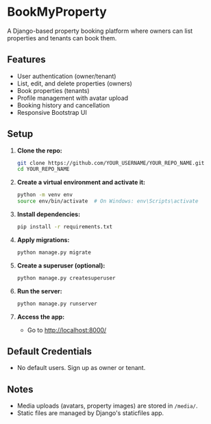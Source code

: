# BookMyProperty

A Django-based property booking platform where owners can list properties and tenants can book them.

## Features

- User authentication (owner/tenant)
- List, edit, and delete properties (owners)
- Book properties (tenants)
- Profile management with avatar upload
- Booking history and cancellation
- Responsive Bootstrap UI

## Setup

1. **Clone the repo:**
   ```sh
   git clone https://github.com/YOUR_USERNAME/YOUR_REPO_NAME.git
   cd YOUR_REPO_NAME
   ```

2. **Create a virtual environment and activate it:**
   ```sh
   python -m venv env
   source env/bin/activate  # On Windows: env\Scripts\activate
   ```

3. **Install dependencies:**
   ```sh
   pip install -r requirements.txt
   ```

4. **Apply migrations:**
   ```sh
   python manage.py migrate
   ```

5. **Create a superuser (optional):**
   ```sh
   python manage.py createsuperuser
   ```

6. **Run the server:**
   ```sh
   python manage.py runserver
   ```

7. **Access the app:**
   - Go to [http://localhost:8000/](http://localhost:8000/)

## Default Credentials

- No default users. Sign up as owner or tenant.

## Notes

- Media uploads (avatars, property images) are stored in `/media/`.
- Static files are managed by Django's staticfiles app. 